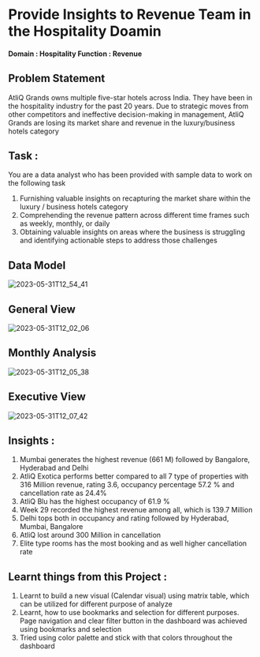 # Provide Insights to Revenue Team in the Hospitality Doamin

#### Domain : Hospitality         Function : Revenue

## Problem Statement

AtliQ Grands owns multiple five-star hotels across India. They have been in the hospitality industry for the past 20 years. Due to strategic moves from other competitors and ineffective decision-making in management, AtliQ Grands are losing its market share and revenue in the luxury/business hotels category

## Task : 

You are a data analyst who has been provided with sample data to work on the following task

  1. Furnishing valuable insights on recapturing the market share within the luxury / business hotels category
  2. Comprehending the revenue pattern across different time frames such as weekly, monthly, or daily
  3. Obtaining valuable insights on areas where the business is struggling and identifying actionable steps to address those challenges

## Data Model 

![2023-05-31T12_54_41](https://github.com/Siddarameshwaruh/PowerBI_Project-Revenue_Insights-Hosipitality_Domain/assets/127327782/1e0ef294-0c74-4ab8-b1d4-a8a1d8c23d1d)
    
## General View 

![2023-05-31T12_02_06](https://github.com/Siddarameshwaruh/PowerBI_Project-Revenue_Insights-Hosipitality_Domain/assets/127327782/5227fc14-c705-4633-867d-b0d476288385)


## Monthly Analysis 

![2023-05-31T12_05_38](https://github.com/Siddarameshwaruh/PowerBI_Project-Revenue_Insights-Hosipitality_Domain/assets/127327782/9e395a8b-7dc1-433d-b682-6946abd40604)


## Executive View 

![2023-05-31T12_07_42](https://github.com/Siddarameshwaruh/PowerBI_Project-Revenue_Insights-Hosipitality_Domain/assets/127327782/1ad3df44-106c-400a-83df-b0f30a29eefc)

## Insights : 

  1. Mumbai generates the highest revenue (661 M) followed by Bangalore, Hyderabad and Delhi
  2. AtliQ Exotica performs better compared to all 7 type of properties with 316 Million revenue, rating 3.6, occupancy percentage 57.2 % and cancellation rate as 24.4%
  3. AtliQ Blu has the highest occupancy of 61.9 %
  4. Week 29 recorded the highest revenue among all, which is 139.7 Million
  5. Delhi tops both in occupancy and rating followed by Hyderabad, Mumbai, Bangalore
  6. AtliQ lost around 300 Million in cancellation
  7. Elite type rooms has the most booking and as well higher cancellation rate
    
## Learnt things from this Project : 

  1. Learnt to build a new visual (Calendar visual) using matrix table, which can be utilized for different purpose of analyze
  2. Learnt, how to use bookmarks and selection for different purposes. Page navigation and clear filter button in the dashboard was achieved using bookmarks and selection
  3. Tried using color palette and stick with that colors throughout the dashboard 

